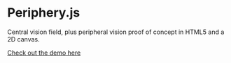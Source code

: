 # Periphery.js
Central vision field, plus peripheral vision proof of concept in HTML5 and a 2D canvas.

[Check out the demo here](http://cfurrow.github.com/periphery.js/)

